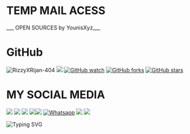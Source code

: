 # TEMP MAIL ACESS 
___ OPEN SOURCES by YounisXyz___</br>
# GitHub 
![RizzyXRijan-404](https://komarev.com/ghpvc/?username=RizzyXRijan-404&color=blue)
<a href="https://github.RizzyXRijan-404.com/"><img src="https://img.shields.io/github/followers/RizzyXRijan-404?label=followers&style=social"/></a>
[![GitHub watch](https://img.shields.io/github/watchers/RizzyXRijan-404/FILE.svg?style=social&label=Watch)](https://GitHub.com/RizzyXRijan-404/FILE/watchers/)
[![GitHub forks](https://img.shields.io/github/forks/RizzyXRijan-404/Mail.svg?style=social&label=Fork)](https://GitHub.com/RizzyXRijan-404/FILE/network/)
[![GitHub stars](https://img.shields.io/github/stars/YounisXyz/OPEN_CODE.svg?style=social&label=Star)](https://GitHub.com/RizzyXRijan-404/FILE/stargazers/)
# MY SOCIAL MEDIA 
[![](https://img.shields.io/badge/Github-black?logo=Github&logoColor=black&labelColor=white)](https://github.com/YounisXyz) [![](https://img.shields.io/badge/Twitter-blue?logo=Twitter&logoColor=White&labelColor=white)](https://mobile.twitter.com/YounisXyz)
[![](https://img.shields.io/badge/Facebook-blue?logo=Facebook&logoColor=blue&labelColor=white)](https://www.facebook.com/xyzhackers)
[![](https://img.shields.io/badge/Messenger-red?logo=Messenger&logoColor=red&labelColor=black)](https://m.me/xyzhackers)[![](https://img.shields.io/badge/Instagram-red?logo=Instagram&logoColor=red&labelColor=white)](https://www.instagram.com/younisxyz) 
[![Whatsapp](https://img.shields.io/badge/Whatsapp-Younis.Xyz-deepgreen?style=flat-square&logo=whatsapp)](https://wa.me/+6282129391159)
[![](https://img.shields.io/badge/YouTube-black?logo=YouTube&logoColor=black&labelColor=white)](https://www.youtube.com/@YounisXyz)
[![](https://img.shields.io/badge/YouTube-red?logo=YouTube&logoColor=red&labelColor=white)](https://youtube.com/@MRTRICKERXYZ)

![Typing SVG](https://readme-typing-svg.herokuapp.com?lines=Dont+Forget+To+Follow+Me+On+GitHub!+)

